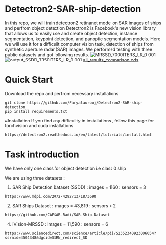 # Detectron2-SAR-ship-detection
In this repo, we will train detectron2 retinanet model on SAR images of ships and perfrom object detection
Detectron2 is Facebook's new vision library that allows us to easily use and create object detection, instance segmentation, keypoint detection, and panoptic segmentation models. Here we will use it for a difficuilt computer vision task, detection of ships from synthetic aperture radar (SAR) images. We performed testing with three public datasets and got following results.
![MRSSD_7000ITERS_LR_0 001](https://github.com/Faryalaurooj/Detectron2-SAR-ship-detection/assets/138756263/63917313-c8ee-4de9-be0b-f4d73019a6bf)
![output_SSDD_7350ITERS_LR_0 001](https://github.com/Faryalaurooj/Detectron2-SAR-ship-detection/assets/138756263/9626dc60-94c0-4300-bba2-92cc0d2efa49)
[all_results_comparison.ods](https://github.com/Faryalaurooj/Detectron2-SAR-ship-detection/files/13330892/all_results_comparison.ods)

# Quick Start
Download the repo and perfrom necessary installations
```
git clone https://github.com/Faryalaurooj/Detectron2-SAR-ship-detection
pip install requirements.txt
```
#Installation 
If you find any difficuilty in installations , follow this page for torchvision and cuda installations 
```
https://detectron2.readthedocs.io/en/latest/tutorials/install.html
```
# Task introduction 
We have only one class for object detection i.e class 0 ship

We are using three datasets :
1. SAR Ship Detection Dataset (SSDD) : images = 1160  : sensors = 3
```
https://www.mdpi.com/2072-4292/13/18/3690
```
2. SAR Ships Dataset : images = 43,819  : sensors = 2
```
https://github.com/CAESAR-Radi/SAR-Ship-Dataset
```
4. iVision-MRSSD : images = 11,590   : sensors = 6
```
https://www.sciencedirect.com/science/article/pii/S2352340923006054?ssrnid=4504348&dgcid=SSRN_redirect_SD
```
# 

